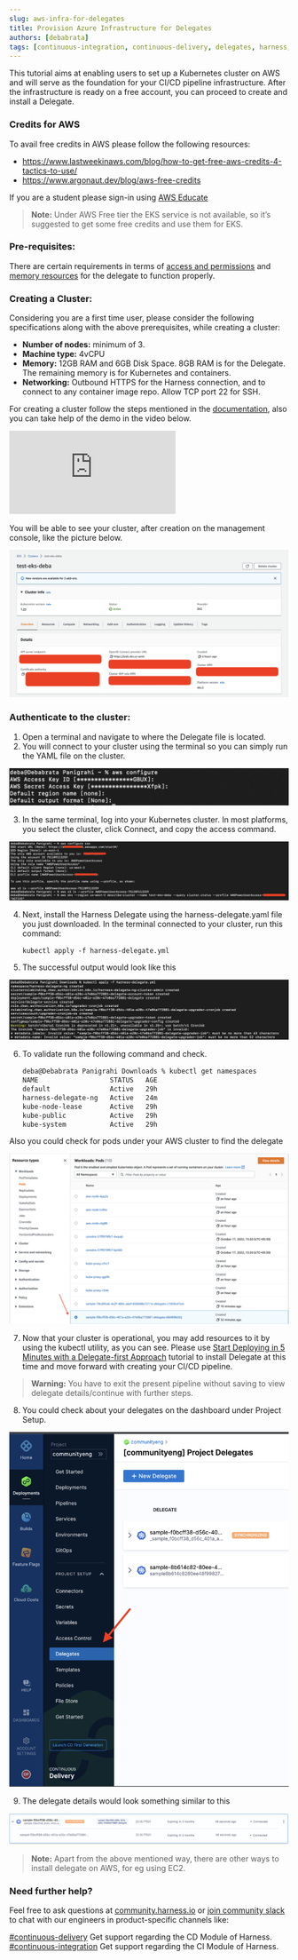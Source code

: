 ```yaml
---
slug: aws-infra-for-delegates
title: Provision Azure Infrastructure for Delegates
authors: [debabrata]
tags: [continuous-integration, continuous-delivery, delegates, harness, cme]
---
```


This tutorial aims at enabling users to set up a Kubernetes cluster on AWS and will serve as the foundation for your CI/CD pipeline infrastructure. After the infrastructure is ready on a free account, you can proceed to create and install a Delegate. 

### Credits for AWS

To avail free credits in AWS please follow the following resources:
- https://www.lastweekinaws.com/blog/how-to-get-free-aws-credits-4-tactics-to-use/
- https://www.argonaut.dev/blog/aws-free-credits

If you are a student please sign-in using [AWS Educate](https://aws.amazon.com/education/awseducate/)

> **Note:**
>Under AWS Free tier the EKS service is not available, so it’s suggested to get some free credits and use them for EKS. 

### Pre-requisites:
There are certain requirements in terms of [access and permissions](https://docs.harness.io/article/2132l9r4gt#permissions) and [memory resources](https://docs.harness.io/article/2132l9r4gt#compute_resources) for the delegate to function properly. 

### Creating a Cluster: 
Considering you are a first time user, please consider the following specifications along with the above prerequisites, while creating a cluster:
- **Number of nodes:** minimum of 3.
- **Machine type:** 4vCPU
- **Memory:** 12GB RAM and 6GB Disk Space. 8GB RAM is for the Delegate. The remaining memory is for Kubernetes and containers.
- **Networking:** Outbound HTTPS for the Harness connection, and to connect to any container image repo. Allow TCP port 22 for SSH.

For creating a cluster follow the steps mentioned in the [documentation](https://docs.aws.amazon.com/eks/latest/userguide/create-cluster.html), also you can take help of the demo in the video below. 

<div className="iframe-wrapper">
<iframe
    src="https://www.youtube.com/embed/p6xDCz00TxU"
    frameborder="0"
    allow="autoplay; encrypted-media"
    allowfullscreen
>
</iframe>
</div>

You will be able to see your cluster, after creation on the management console, like the picture below. 

![AWS Dashboard](website/blog/2022-11-03-aws-infra-for-delegate/aws-dashboard.png)

### Authenticate to the cluster:
1. Open a terminal and navigate to where the Delegate file is located.
2. You will connect to your cluster using the terminal so you can simply run the YAML file on the cluster.

![AWS Access](website/blog/2022-11-03-aws-infra-for-delegate/aws-access.png)

3. In the same terminal, log into your Kubernetes cluster. In most platforms, you select the cluster, click Connect, and copy the access command.

![AWS Configure](website/blog/2022-11-03-aws-infra-for-delegate/aws-configure.png)

4. Next, install the Harness Delegate using the harness-delegate.yaml file you just downloaded. In the terminal connected to your cluster, run this command:
    
    ```ssh
    kubectl apply -f harness-delegate.yml
    ```
5. The successful output would look like this

![delegate-install](website/blog/2022-11-03-aws-infra-for-delegate/delegate-install.png)

6. To validate run the following command and check.

    ```ssh
    deba@Debabrata Panigrahi Downloads % kubectl get namespaces
    NAME                  STATUS   AGE
    default               Active   29h
    harness-delegate-ng   Active   24m
    kube-node-lease       Active   29h
    kube-public           Active   29h
    kube-system           Active   29h
    ```

Also you could check for pods under your AWS cluster to find the delegate

![delegate pods](website/blog/2022-11-03-aws-infra-for-delegate/delegate-pods.png)

7. Now that your cluster is operational, you may add resources to it by using the kubectl utility, as you can see. Please use [Start Deploying in 5 Minutes with a Delegate-first Approach](https://www.harness.io/technical-blog/deploy-in-5-minutes-with-a-delegate-first-approach) tutorial to install Delegate at this time and move forward with creating your CI/CD pipeline.

> **Warning:**
> You have to exit the present pipeline without saving to view delegate details/continue with further steps.


8. You could check about your delegates on the dashboard under Project Setup.

![check-delegate](website/blog/2022-11-03-aws-infra-for-delegate/check-delegate.png)

9. The delegate details would look something similar to this

![delegate-available](website/blog/2022-11-03-aws-infra-for-delegate/delegate-available.png)

> **Note:**
> Apart from the above mentioned way, there are other ways to install delegate on AWS, for eg using EC2. 

### Need further help? 

Feel free to ask questions at [community.harness.io](https://community.harness.io/c/harness/7) or  [join community slack](https://join.slack.com/t/harnesscommunity/shared_invite/zt-y4hdqh7p-RVuEQyIl5Hcx4Ck8VCvzBw) to chat with our engineers in product-specific channels like:

[#continuous-delivery](https://join.slack.com/share/enQtMzkwNjIzMDIxMDEwMy1mYjM2M2FlY2Y3ZWM5ZTRiMGM0MzI1ZTA2YzIxNDYzYjFiODVjZjZlZmE5ZTRmZmZlZjEzYWY1YzU4ODdmNmVj)  Get support regarding the CD Module of Harness.
[#continuous-integration](https://join.slack.com/share/enQtMzkyMzI1ODcxNzAxMi05MTI2M2VlNmVhZDY4NTlkM2JiODgxNWQ5NzY4NGU4MjE0MDQ1MDhlZTM0ZjA1ZjAyNjc3N2E4YmY2ZTc2YWY0) Get support regarding the CI Module of Harness.




